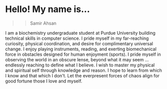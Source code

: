 # Hello! My name is...


>>Samir Ahsan

I am a biochemistry undergraduate student at Purdue University building technical skills in computer science. I pride myself in my far-reaching curiosity, physical coordination, and desire for complimentary universal change. I enjoy playing instruments, reading, and exerting biomechanical force in obstacles designed for human enjoyment (sports). I pride myself in observing the world in an obscure lense, beyond what it may seem ... endlessly reaching to define what I believe. I wish to master my physical and spiritual self through knowledge and reason. I hope to learn from which I know and that which I don't. Let the everpresent forces of chaos align for good fortune those I love and myself.


<!---
sahsan0/sahsan0 is a ✨ special ✨ repository because its `README.md` (this file) appears on your GitHub profile.
You can click the Preview link to take a look at your changes.
--->
